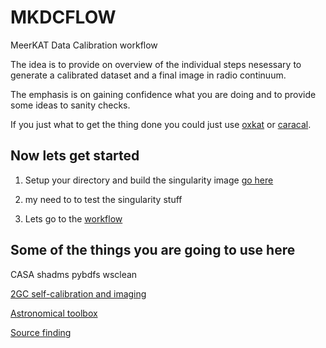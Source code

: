 # MKDCFLOW

MeerKAT Data Calibration workflow 

The idea is to provide on overview of the individual steps nesessary to generate a calibrated dataset and
a final image in radio continuum.

The emphasis is on gaining confidence what you are doing and to provide some ideas to sanity checks.

If you just what to get the thing done you could just use [oxkat](https://github.com/IanHeywood/oxkat) or  [caracal](https://github.com/caracal-pipeline/caracal).


## Now lets get started


 1) Setup your directory and build the singularity image [go here](https://github.com/hrkloeck/MKDCFLOW/tree/main/singularity)

 2) my need to to test the singularity stuff

 3) Lets go to the [workflow](https://github.com/hrkloeck/MKDCFLOW/tree/main/wfsteps)








## Some of the things you are going to use here 

CASA
shadms
pybdfs
wsclean

[2GC self-calibration and imaging](https://github.com/hrkloeck/2GC)

[Astronomical toolbox](https://github.com/hrkloeck/DASKMSWERKZEUGKASTEN)

[Source finding](https://github.com/JonahDW/Image-processing)
